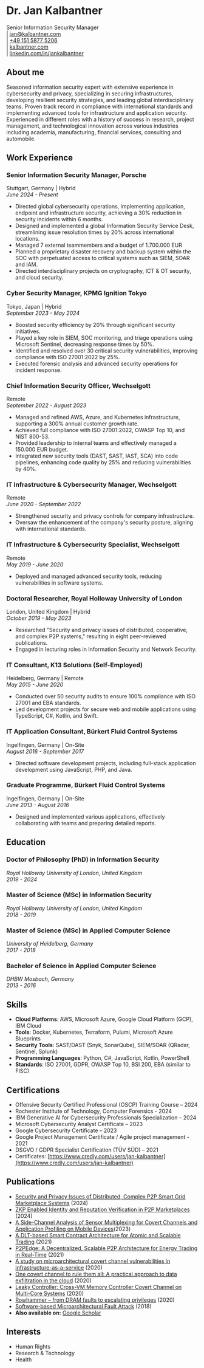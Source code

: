 # Dr. Jan Kalbantner
Senior Information Security Manager  
| [jan@kalbantner.com](mailto:jan@kalbantner.com)  
| [+49 151 5877 5206](tel:+4915158775206)  
| [kalbantner.com](https://www.kalbantner.com)  
| [linkedin.com/in/jankalbantner](https://www.linkedin.com/in/jankalbantner/)

## About me
Seasoned information security expert with extensive experience in cybersecurity and privacy, specializing in securing infrastructures, developing resilient security strategies, and leading global interdisciplinary teams. Proven track record in compliance with international standards and implementing advanced tools for infrastructure and application security. Experienced in different roles with a history of success in research, project management, and technological innovation across various industries including academia, manufacturing, financial services, consulting and automobile.


## Work Experience

### Senior Information Security Manager, Porsche
Stuttgart, Germany | Hybrid  
*June 2024 - Present*  

- Directed global cybersecurity operations, implementing application, endpoint and infrastructure security, achieving a 30% reduction in security incidents within 6 months.
- Designed and implemented a global Information Security Service Desk, streamlining issue resolution times by 20% across international locations.
- Managed 7 external teammembers and a budget of 1.700.000 EUR
- Planned a proprietary disaster recovery and backup system within the SOC with perpetuated access to critical systems such as SIEM, SOAR and IAM.
- Directed interdisciplinary projects on cryptography, ICT & OT security, and cloud security.



### Cyber Security Manager, KPMG Ignition Tokyo
Tokyo, Japan | Hybrid  
*September 2023 - May 2024*  

- Boosted security efficiency by 20% through significant security initiatives.  
- Played a key role in SIEM, SOC monitoring, and triage operations using Microsoft Sentinel, decreasing response times by 50%.  
- Identified and resolved over 30 critical security vulnerabilities, improving compliance with ISO 27001:2022 by 25%.  
- Executed forensic analysis and advanced security operations for incident response.  


### Chief Information Security Officer, Wechselgott
Remote  
*September 2022 - August 2023*  

- Managed and refined AWS, Azure, and Kubernetes infrastructure, supporting a 300% annual customer growth rate.  
- Achieved full compliance with ISO 27001:2022, OWASP Top 10, and NIST 800-53.  
- Provided leadership to internal teams and effectively managed a 150.000 EUR budget.  
- Integrated new security tools (DAST, SAST, IAST, SCA) into code pipelines, enhancing code quality by 25% and reducing vulnerabilities by 40%.  

### IT Infrastructure & Cybersecurity Manager, Wechselgott
Remote  
*June 2020 - September 2022*  

- Strengthened security and privacy controls for company infrastructure.  
- Oversaw the enhancement of the company's security posture, aligning with international standards.  

### IT Infrastructure & Cybersecurity Specialist, Wechselgott
Remote  
*May 2019 - June 2020*  

- Deployed and managed advanced security tools, reducing vulnerabilities in software systems.  



### Doctoral Researcher, Royal Holloway University of London
London, United Kingdom | Hybrid  
*October 2019 - May 2023*  

- Researched "Security and privacy issues of distributed, cooperative, and complex P2P systems," resulting in eight peer-reviewed publications.  
- Engaged in lecturing roles in Information Security and Network Security.  




### IT Consultant, K13 Solutions (Self-Employed)
Heidelberg, Germany | Remote  
*May 2015 - June 2020*  

- Conducted over 50 security audits to ensure 100% compliance with ISO 27001 and EBA standards.  
- Led development projects for secure web and mobile applications using TypeScript, C#, Kotlin, and Swift.  




### IT Application Consultant, Bürkert Fluid Control Systems
Ingelfingen, Germany | On-Site  
*August 2016 - September 2017*  

- Directed software development projects, including full-stack application development using JavaScript, PHP, and Java.  

### Graduate Programme, Bürkert Fluid Control Systems
Ingelfingen, Germany | On-Site  
*June 2013 - August 2016*  

- Designed and implemented various applications, effectively collaborating with teams and preparing detailed reports.  





## Education

### Doctor of Philosophy (PhD) in Information Security
*Royal Holloway University of London, United Kingdom*  
*2019 - 2024*

### Master of Science (MSc) in Information Security 
*Royal Holloway University of London, United Kingdom*  
*2018 - 2019*

### Master of Science (MSc) in Applied Computer Science
*University of Heidelberg, Germany*  
*2017 - 2018*

### Bachelor of Science in Applied Computer Science
*DHBW Mosbach, Germany*  
*2013 - 2016*





## Skills

- **Cloud Platforms**: AWS, Microsoft Azure, Google Cloud Platform (GCP), IBM Cloud  
- **Tools**: Docker, Kubernetes, Terraform, Pulumi, Microsoft Azure Blueprints  
- **Security Tools**: SAST/DAST (Snyk, SonarQube), SIEM/SOAR (QRadar, Sentinel, Splunk)  
- **Programming Languages**: Python, C#, JavaScript, Kotlin, PowerShell  
- **Standards**: ISO 27001, GDPR, OWASP Top 10, BSI 200, EBA (similar to FISC)

## Certifications

- Offensive Security Certified Professional (OSCP) Training Course – 2024
- Rochester Institute of Technology, Computer Forensics - 2024
- IBM Generative AI for Cybersecurity Professionals Specialization – 2024  
- Microsoft Cybersecurity Analyst Certificate – 2023  
- Google Cybersecurity Certificate – 2023
- Google Project Management Certificate / Agile project management - 2021
- DSGVO / GDPR Specialist Certification (TÜV SÜD) – 2021
- Certificates: [https://www.credly.com/users/jan-kalbantner](https://www.credly.com/users/jan-kalbantner)  

## Publications

- [Security and Privacy Issues of Distributed, Complex P2P Smart Grid Marketplace Systems](https://pure.royalholloway.ac.uk/ws/portalfiles/portal/63153877/main.pdf) (2024)
- [ZKP Enabled Identity and Reputation Verification in P2P Marketplaces](https://ieeexplore.ieee.org/abstract/document/10664332) (2024)  
- [A Side-Channel Analysis of Sensor Multiplexing for Covert Channels and Application Profiling on Mobile Devices](https://ieeexplore.ieee.org/abstract/document/10278225)(2023)
- [A DLT-based Smart Contract Architecture for Atomic and Scalable Trading](https://arxiv.org/abs/2105.02937) (2021)
- [P2PEdge: A Decentralized, Scalable P2P Architecture for Energy Trading in Real-Time](https://www.mdpi.com/1996-1073/14/3/606) (2021)
- [A study on microarchitectural covert channel vulnerabilities in infrastructure-as-a-service](https://link.springer.com/chapter/10.1007/978-3-030-61638-0_20) (2020)
- [One covert channel to rule them all: A practical approach to data exfiltration in the cloud](https://ieeexplore.ieee.org/abstract/document/9343152) (2020)
- [Leaky Controller: Cross-VM Memory Controller Covert Channel on Multi-Core Systems](https://link.springer.com/chapter/10.1007/978-3-030-58201-2_1) (2020)
- [Rowhammer – from DRAM faults to escalating privileges](https://www.computerweekly.com/ehandbook/Royal-Holloway-Rowhammer-from-DRAM-faults-to-escalating-privileges) (2020)
- [Software-based Microarchitectural Fault Attack](https://www.royalholloway.ac.uk/media/14911/techreport-kalbantnerj.pdf) (2018) 
- **Also available on:** [Google Scholar](https://scholar.google.com/citations?user=o78MpxYAAAAJ)  



## Interests

- Human Rights
- Research & Technology
- Health



